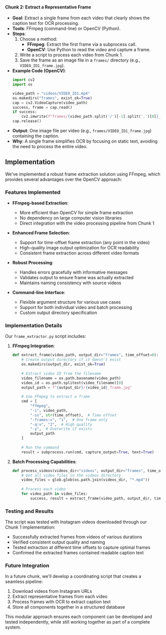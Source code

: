 #### **Chunk 2: Extract a Representative Frame**
- **Goal**: Extract a single frame from each video that clearly shows the caption text for OCR processing.
- **Tools**: FFmpeg (command-line) or OpenCV (Python).
- **Steps**:
  1. Choose a method:
     - **FFmpeg**: Extract the first frame via a subprocess call.
     - **OpenCV**: Use Python to read the video and capture a frame.
  2. Write a script to process each video from Chunk 1.
  3. Save the frame as an image file in a `frames/` directory (e.g., `VIDEO_ID1_frame.jpg`).
- **Example Code (OpenCV)**:
  ```python
  import cv2
  import os

  video_path = "videos/VIDEO_ID1.mp4"
  os.makedirs("frames", exist_ok=True)
  cap = cv2.VideoCapture(video_path)
  success, frame = cap.read()
  if success:
      cv2.imwrite(f"frames/{video_path.split('/')[-1].split('.')[0]}_frame.jpg", frame)
  cap.release()
  ```
- **Output**: One image file per video (e.g., `frames/VIDEO_ID1_frame.jpg`) containing the caption.
- **Why**: A single frame simplifies OCR by focusing on static text, avoiding the need to process the entire video.

## Implementation

We've implemented a robust frame extraction solution using FFmpeg, which provides several advantages over the OpenCV approach:

### Features Implemented
- **FFmpeg-based Extraction**:
  - More efficient than OpenCV for simple frame extraction
  - No dependency on large computer vision libraries
  - Direct integration with the video processing pipeline from Chunk 1

- **Enhanced Frame Selection**:
  - Support for time-offset frame extraction (any point in the video)
  - High-quality image output optimization for OCR readability
  - Consistent frame extraction across different video formats

- **Robust Processing**:
  - Handles errors gracefully with informative messages
  - Validates output to ensure frame was actually extracted
  - Maintains naming consistency with source videos

- **Command-line Interface**:
  - Flexible argument structure for various use cases
  - Support for both individual video and batch processing
  - Custom output directory specification

### Implementation Details
Our `frame_extractor.py` script includes:

1. **FFmpeg Integration**:
   ```python
   def extract_frame(video_path, output_dir="frames", time_offset=0):
       # Create output directory if it doesn't exist
       os.makedirs(output_dir, exist_ok=True)
       
       # Extract video ID from the filename
       video_filename = os.path.basename(video_path)
       video_id = os.path.splitext(video_filename)[0]
       output_path = f"{output_dir}/{video_id}_frame.jpg"
       
       # Use FFmpeg to extract a frame
       cmd = [
           "ffmpeg",
           "-i", video_path,
           "-ss", str(time_offset),  # Time offset
           "-frames:v", "1",  # One frame only
           "-q:v", "2",  # High quality
           "-y",  # Overwrite if exists
           output_path
       ]
       
       # Run the command
       result = subprocess.run(cmd, capture_output=True, text=True)
   ```

2. **Batch Processing Capabilities**:
   ```python
   def process_videos(videos_dir="videos", output_dir="frames", time_offset=0):
       # Get all video files in the videos directory
       video_files = glob.glob(os.path.join(videos_dir, "*.mp4"))
       
       # Process each video
       for video_path in video_files:
           success, result = extract_frame(video_path, output_dir, time_offset)
   ```

### Testing and Results
The script was tested with Instagram videos downloaded through our Chunk 1 implementation:

- Successfully extracted frames from videos of various durations
- Verified consistent output quality and naming
- Tested extraction at different time offsets to capture optimal frames
- Confirmed the extracted frames contained readable caption text

### Future Integration
In a future chunk, we'll develop a coordinating script that creates a seamless pipeline:
1. Download videos from Instagram URLs
2. Extract representative frames from each video
3. Process frames with OCR to extract caption text
4. Store all components together in a structured database

This modular approach ensures each component can be developed and tested independently, while still working together as part of a complete system. 